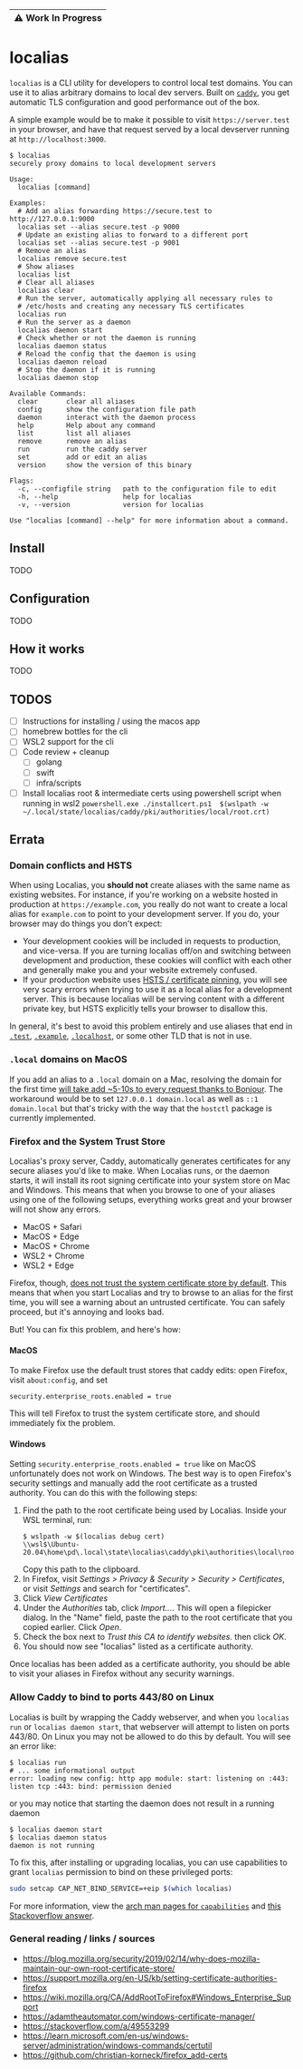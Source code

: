 | :warning: Work In Progress |
|----------------------------|
# localias

`localias` is a CLI utility for developers to control local test domains. You can use it to alias arbitrary domains to local dev servers. Built on [`caddy`](https://caddyserver.com/), you get automatic TLS configuration and good performance out of the box.

A simple example would be to make it possible to visit `https://server.test` in your browser, and have that request served by a local devserver running at `http://localhost:3000`.

```shell
$ localias
securely proxy domains to local development servers

Usage:
  localias [command]

Examples:
  # Add an alias forwarding https://secure.test to http://127.0.0.1:9000
  localias set --alias secure.test -p 9000
  # Update an existing alias to forward to a different port
  localias set --alias secure.test -p 9001
  # Remove an alias
  localias remove secure.test
  # Show aliases
  localias list
  # Clear all aliases
  localias clear
  # Run the server, automatically applying all necessary rules to
  # /etc/hosts and creating any necessary TLS certificates
  localias run
  # Run the server as a daemon
  localias daemon start
  # Check whether or not the daemon is running
  localias daemon status
  # Reload the config that the daemon is using
  localias daemon reload
  # Stop the daemon if it is running
  localias daemon stop

Available Commands:
  clear       clear all aliases
  config      show the configuration file path
  daemon      interact with the daemon process
  help        Help about any command
  list        list all aliases
  remove      remove an alias
  run         run the caddy server
  set         add or edit an alias
  version     show the version of this binary

Flags:
  -c, --configfile string   path to the configuration file to edit
  -h, --help                help for localias
  -v, --version             version for localias

Use "localias [command] --help" for more information about a command.
```

## Install

TODO

## Configuration

TODO

## How it works

TODO

## TODOS

- [ ] Instructions for installing / using the macos app
- [ ] homebrew bottles for the cli
- [ ] WSL2 support for the cli
- [ ] Code review + cleanup
  - [ ] golang
  - [ ] swift
  - [ ] infra/scripts
- [ ] Install localias root & intermediate certs using powershell script when
      running in wsl2 
      ```
      powershell.exe ./installcert.ps1  $(wslpath -w ~/.local/state/localias/caddy/pki/authorities/local/root.crt)
      ```

## Errata

### Domain conflicts and HSTS

When using Localias, you **should not** create aliases with the same name as existing websites. For instance, if you're working on a website hosted in production at `https://example.com`, you really do not want to create a local alias for `example.com` to point to your development server. If you do,
your browser may do things you don't expect:

- Your development cookies will be included in requests to production, and vice-versa. If you are turning localias off/on and switching between
  development and production, these cookies will conflict with each other and generally make you and your website extremely confused.
- If your production website uses [HSTS / certificate pinning](https://en.wikipedia.org/wiki/HTTP_Strict_Transport_Security), you will see
  very scary errors when trying to use it as a local alias for a development server. This is because localias will be serving content with a different
  private key, but HSTS explicitly tells your browser to disallow this.

In general, it's best to avoid this problem entirely and use aliases that end in [`.test`](https://en.wikipedia.org/wiki/.test), [`.example`](https://en.wikipedia.org/wiki/.example), [`.localhost`](https://en.wikipedia.org/wiki/.localhost), or some other TLD that is not in use.

### `.local` domains on MacOS
If you add an alias to a `.local` domain on a Mac, resolving the domain for the first time [will take add ~5-10s to every
request thanks to Bonjour](https://superuser.com/questions/1596225/dns-resolution-delay-for-entries-in-etc-hosts). The workaround would be to set `127.0.0.1 domain.local` as well as `::1 domain.local` but that's tricky with the way that the `hostctl` package is currently implemented. 

### Firefox and the System Trust Store
Localias's proxy server, Caddy, automatically generates certificates for any
secure aliases you'd like to make. When Localias runs, or the daemon starts, it
will install its root signing certificate into your system store on Mac and
Windows. This means that when you browse to one of your aliases using one of the
following setups, everything works great and your browser will not show any
errors.

- MacOS + Safari
- MacOS + Edge
- MacOS + Chrome
- WSL2 + Chrome
- WSL2 + Edge

Firefox, though, [does not trust the system certificate store by default](https://wiki.mozilla.org/CA/AddRootToFirefox).
This means that when you start Localias and try to browse to an alias for the first time, you will see a warning about an untrusted certificate. You can safely proceed, but it's annoying and looks bad.

But! You can fix this problem, and here's how:

#### MacOS

To make Firefox use the default trust stores that caddy edits: open Firefox,
visit `about:config`, and set

```
security.enterprise_roots.enabled = true
```

This will tell Firefox to trust the system certificate store, and should immediately fix the problem.

#### Windows

Setting `security.enterprise_roots.enabled = true` like on MacOS unfortunately does not work on Windows. The best way is to open Firefox's security settings and manually add the root certificate as a trusted authority. You can do this with the following steps:

1. Find the path to the root certificate being used by Localias. Inside your WSL terminal, run:
   ```console
   $ wslpath -w $(localias debug cert)
   \\wsl$\Ubuntu-20.04\home\pd\.local\state\localias\caddy\pki\authorities\local\root.crt
   ```
   Copy this path to the clipboard.
1. In Firefox, visit *Settings > Privacy & Security > Security > Certificates*,
   or visit *Settings* and search for "certificates".
1. Click *View Certificates*
1. Under the *Authorities* tab, click *Import...*. This will open a filepicker dialog. In the "Name" field, paste the path to the root certificate that you copied earlier. Click *Open*.
1. Check the box next to *Trust this CA to identify websites.* then click *OK*.
1. You should now see "localias" listed as a certificate authority.

Once localias has been added as a certificate authority, you should be able to visit your aliases in Firefox without any security warnings.


### Allow Caddy to bind to ports 443/80 on Linux
Localias is built by wrapping the Caddy webserver, and when you `localias run` or `localias daemon start`, that webserver will attempt to listen on ports 443/80. On Linux you may not be allowed to do this by default. You will see an error like:

```shell
$ localias run
# ... some informational output
error: loading new config: http app module: start: listening on :443: listen tcp :443: bind: permission denied
```

or you may notice that starting the daemon does not result in a running daemon
```shell
$ localias daemon start
$ localias daemon status
daemon is not running
```

To fix this, after installing or upgrading localias, you can use capabilities to
grant `localias` permission to bind on these privileged ports:

```bash
sudo setcap CAP_NET_BIND_SERVICE=+eip $(which localias)
```

For more information, view the [arch man pages for `capabilities`](https://man.archlinux.org/man/capabilities.7#CAP_NET_BIND_SERVICE) and [this Stackoverflow answer](https://stackoverflow.com/a/414258).


### General reading / links / sources

- https://blog.mozilla.org/security/2019/02/14/why-does-mozilla-maintain-our-own-root-certificate-store/
- https://support.mozilla.org/en-US/kb/setting-certificate-authorities-firefox
- https://wiki.mozilla.org/CA/AddRootToFirefox#Windows_Enterprise_Support
- https://adamtheautomator.com/windows-certificate-manager/
- https://stackoverflow.com/a/49553299
- https://learn.microsoft.com/en-us/windows-server/administration/windows-commands/certutil
- https://github.com/christian-korneck/firefox_add-certs
